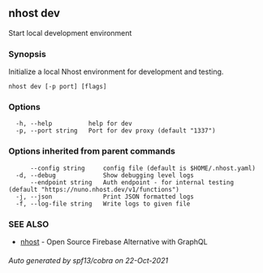 ## nhost dev

Start local development environment

### Synopsis

Initialize a local Nhost environment for development and testing.

```
nhost dev [-p port] [flags]
```

### Options

```
  -h, --help          help for dev
  -p, --port string   Port for dev proxy (default "1337")
```

### Options inherited from parent commands

```
      --config string     config file (default is $HOME/.nhost.yaml)
  -d, --debug             Show debugging level logs
      --endpoint string   Auth endpoint - for internal testing (default "https://nuno.nhost.dev/v1/functions")
  -j, --json              Print JSON formatted logs
  -f, --log-file string   Write logs to given file
```

### SEE ALSO

* [nhost](nhost.md)	 - Open Source Firebase Alternative with GraphQL

###### Auto generated by spf13/cobra on 22-Oct-2021
